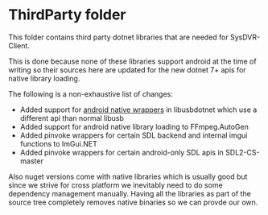 # ThirdParty folder

This folder contains third party dotnet libraries that are needed for SysDVR-Client.

This is done because none of these libraries support android at the time of writing so their sources here are updated for the new dotnet 7+ apis for native library loading.

The following is a non-exhaustive list of changes:
- Added support for [android native wrappers](https://github.com/libusb/libusb/wiki/Android) in libusbdotnet which use a different api than normal libusb
- Added support for android native library loading to FFmpeg.AutoGen
- Added pinvoke wrappers for certain SDL backend and internal imgui functions to ImGui.NET
- Added pinvoke wrappers for certain android-only SDL apis in SDL2-CS-master

Also nuget versions come with native libraries which is usually good but since we strive for cross platform we inevitably need to do some dependency management manually.
Having all the libraries as part of the source tree completely removes native binaries so we can provde our own.
